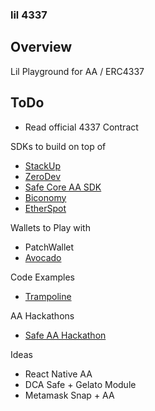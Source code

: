 ### lil 4337

## Overview

Lil Playground for AA / ERC4337

## ToDo

- Read official 4337 Contract

SDKs to build on top of

- [StackUp](https://www.stackup.sh/)
- [ZeroDev](https://zerodev.app/)
- [Safe Core AA SDK](https://safe.global/core)
- [Biconomy](https://biconomy.gitbook.io/sdk/additional-content/account-abstraction)
- [EtherSpot](https://docs.etherspot.dev/transaction-kit/introduction)

Wallets to Play with

- PatchWallet
- [Avocado](https://avocado.instadapp.io/)

Code Examples

- [Trampoline](https://github.com/eth-infinitism/trampoline)

AA Hackathons

- [Safe AA Hackathon](https://dorahacks.io/hackathon/safe)

Ideas

- React Native AA
- DCA Safe + Gelato Module
- Metamask Snap + AA

